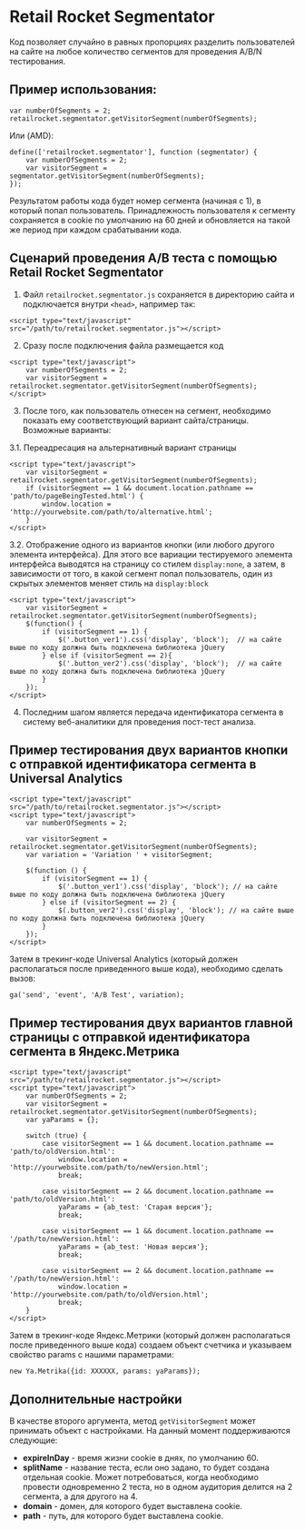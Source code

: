 # Retail Rocket Segmentator

Код позволяет случайно в равных пропорциях разделить пользователей на сайте на любое количество сегментов для проведения A/B/N тестирования.


## Пример использования:

	var numberOfSegments = 2;
	retailrocket.segmentator.getVisitorSegment(numberOfSegments);

Или (AMD):

```
define(['retailrocket.segmentator'], function (segmentator) {
    var numberOfSegments = 2;
    var visitorSegment = segmentator.getVisitorSegment(numberOfSegments);
});
```

Результатом работы кода будет номер сегмента (начиная с 1), в который попал пользователь. Принадлежность пользователя к сегменту сохраняется в cookie по умолчанию на 60 дней и обновляется на такой же период при каждом срабатывании кода.

## Сценарий проведения A/B теста с помощью Retail Rocket Segmentator

1) Файл `retailrocket.segmentator.js` сохраняется в директорию сайта и подключается внутри `<head>`, например так: 

```
<script type="text/javascript" src="/path/to/retailrocket.segmentator.js"></script>
```

2) Сразу после подключения файла размещается код

```
<script type="text/javascript">
	var numberOfSegments = 2;
	var visitorSegment = retailrocket.segmentator.getVisitorSegment(numberOfSegments);
</script>
```

3) После того, как пользователь отнесен на сегмент, необходимо показать ему соответствующий вариант сайта/страницы.
Возможные варианты:

3.1. Переадресация на альтернативный вариант страницы
```	
<script type="text/javascript">
	var visitorSegment = retailrocket.segmentator.getVisitorSegment(numberOfSegments);
	if (visitorSegment == 1 && document.location.pathname == 'path/to/pageBeingTested.html') {
		window.location = 'http://yourwebsite.com/path/to/alternative.html';
	}
</script>
```

3.2. Отображение одного из вариантов кнопки (или любого другого элемента интерфейса). Для этого все вариации тестируемого элемента интерфейса выводятся на страницу со стилем `display:none`, а затем, в зависимости от того, в какой сегмент попал пользователь, один из скрытых элементов меняет стиль на `display:block`

```
<script type="text/javascript">
	var visitorSegment = retailrocket.segmentator.getVisitorSegment(numberOfSegments);
	$(function() {
		if (visitorSegment == 1) {
			$('.button_ver1').css('display', 'block');  // на сайте выше по коду должна быть подключена библиотека jQuery
		} else if (visitorSegment == 2){
			$('.button_ver2').css('display', 'block');  // на сайте выше по коду должна быть подключена библиотека jQuery
		}
	});
</script>
````

4) Последним шагом является передача идентификатора сегмента в систему веб-аналитики для проведения пост-тест анализа. 

## Пример тестирования двух вариантов кнопки c отправкой идентификатора сегмента в Universal Analytics

```
<script type="text/javascript" src="/path/to/retailrocket.segmentator.js"></script>
<script type="text/javascript">
	var numberOfSegments = 2;
	
	var visitorSegment = retailrocket.segmentator.getVisitorSegment(numberOfSegments);
	var variation = 'Variation ' + visitorSegment;
	
	$(function () {
	    if (visitorSegment == 1) {
	        $('.button_ver1').css('display', 'block'); // на сайте выше по коду должна быть подключена библиотека jQuery
	    } else if (visitorSegment == 2) {
	        $(.button_ver2').css('display', 'block'); // на сайте выше по коду должна быть подключена библиотека jQuery
	    }
	});
</script>
```

Затем в трекинг-коде Universal Analytics (который должен располагаться после приведенного выше кода), необходимо сделать вызов:

	ga('send', 'event', 'A/B Test', variation);

## Пример тестирования двух вариантов главной страницы с отправкой идентификатора сегмента в Яндекс.Метрика

```
<script type="text/javascript" src="/path/to/retailrocket.segmentator.js"></script>
<script type="text/javascript">
	var numberOfSegments = 2;
	var visitorSegment = retailrocket.segmentator.getVisitorSegment(numberOfSegments);
	var yaParams = {};

	switch (true) {
	    case visitorSegment == 1 && document.location.pathname == 'path/to/oldVersion.html':
	        window.location = 'http://yourwebsite.com/path/to/newVersion.html';
	        break;

	    case visitorSegment == 2 && document.location.pathname == 'path/to/oldVersion.html':
	        yaParams = {ab_test: 'Старая версия'};
	        break;

	    case visitorSegment == 1 && document.location.pathname == '/path/to/newVersion.html':
	        yaParams = {ab_test: 'Новая версия'};
	        break;

        case visitorSegment == 2 && document.location.pathname == '/path/to/newVersion.html':
            window.location = 'http://yourwebsite.com/path/to/oldVersion.html';
            break;
	}
</script>
```

Затем в трекинг-коде Яндекс.Метрики (который должен располагаться после приведенного выше кода) создаем объект счетчика и указываем свойство params c нашими параметрами:
	
	new Ya.Metrika({id: XXXXXX, params: yaParams});

## Дополнительные настройки

В качестве второго аргумента, метод `getVisitorSegment` может принимать объект с настройками. На данный момент поддерживаются следующие:

- **expireInDay** - время жизни cookie в днях, по умолчанию 60.
- **splitName** - название теста, если оно задано, то будет создана отдельная cookie. Может потребоваться, когда необходимо провести одновременно 2 теста, но в одном аудитория делится на 2 сегмента, а для другого на 4.
- **domain** - домен, для которого будет выставлена cookie.
- **path** - путь, для которого будет выставлена cookie.
